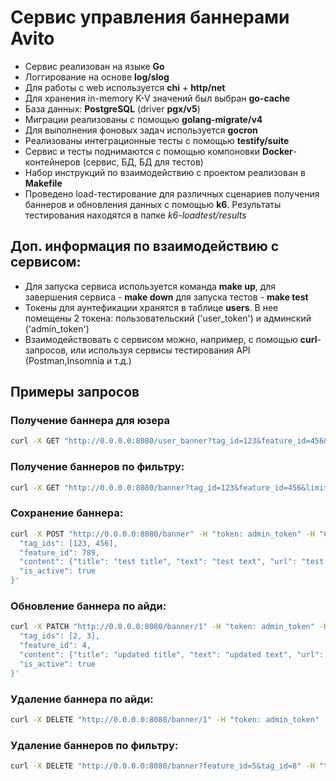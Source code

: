 # Сервис управления баннерами Avito
- Сервис реализован на языке **Go**
- Логгирование на основе **log/slog**
- Для работы с web используется **chi** + **http/net**
- Для хранения in-memory K-V значений был выбран **go-cache**
- База данных: **PostgreSQL** (driver **pgx/v5**)
- Миграции реализованы с помощью **golang-migrate/v4**
- Для выполнения фоновых задач используется **gocron**
- Реализованы интеграционные тесты с помощью **testify/suite**
- Сервис и тесты поднимаются с помощью компоновки **Docker**-контейнеров (сервис, БД, БД для тестов)
- Набор инструкций по взаимодействию с проектом реализован в **Makefile**
- Проведено load-тестирование для различных сценариев получения баннеров и обновления данных с помощью **k6**. Результаты тестирования находятся в папке *k6-loadtest/results*

## Доп. информация по взаимодействию с сервисом:
- Для запуска сервиса используется команда __make up__, для завершения сервиса - __make down__ для запуска тестов - __make test__
- Токены для аунтефикации хранятся в таблице __users__. В нее помещены 2 токена: пользовательский ('user_token') и админский ('admin_token')
- Взаимодействовать с сервисом можно, например, с помощью __curl__-запросов, или используя сервисы тестирования API (Postman,Insomnia и т.д.)

## Примеры запросов

### Получение баннера для юзера
```bash
curl -X GET "http://0.0.0.0:8080/user_banner?tag_id=123&feature_id=456&use_last_revision=true" -H "token: user_token"
```

### Получение баннеров по фильтру:
```bash
curl -X GET "http://0.0.0.0:8080/banner?tag_id=123&feature_id=456&limit=10&offset=0" -H "token: admin_token"
```

### Сохранение баннера:
```bash
curl -X POST "http://0.0.0.0:8080/banner" -H "token: admin_token" -H "Content-Type: application/json" -d '{
  "tag_ids": [123, 456],
  "feature_id": 789,
  "content": {"title": "test title", "text": "test text", "url": "test url"},
  "is_active": true
}'
```

### Обновление баннера по айди:
```bash
curl -X PATCH "http://0.0.0.0:8080/banner/1" -H "token: admin_token" -H "Content-Type: application/json" -d '{
  "tag_ids": [2, 3],
  "feature_id": 4,
  "content": {"title": "updated title", "text": "updated text", "url": "updated url"},
  "is_active": true
}'
```

### Удаление баннера по айди:
```bash
curl -X DELETE "http://0.0.0.0:8080/banner/1" -H "token: admin_token"
```

### Удаление баннеров по фильтру:
```bash
curl -X DELETE "http://0.0.0.0:8080/banner?feature_id=5&tag_id=8" -H "token: admin_token"
```
